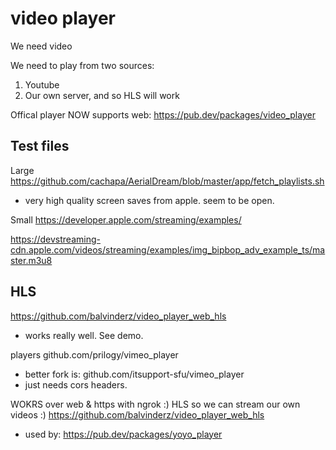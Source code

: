# video player

We need video

We need to play from two sources:

1. Youtube
2. Our own server, and so HLS will work

Offical player NOW supports web: https://pub.dev/packages/video_player


## Test files

Large
https://github.com/cachapa/AerialDream/blob/master/app/fetch_playlists.sh
- very high quality screen saves from apple. seem to be open.

Small
https://developer.apple.com/streaming/examples/

https://devstreaming-cdn.apple.com/videos/streaming/examples/img_bipbop_adv_example_ts/master.m3u8



## HLS

https://github.com/balvinderz/video_player_web_hls

- works really well. See demo.





players
github.com/prilogy/vimeo_player
- better fork is: github.com/itsupport-sfu/vimeo_player
- just needs cors headers. 

WOKRS over web & https with ngrok :)
HLS so we can stream our own videos :)
https://github.com/balvinderz/video_player_web_hls

- used by: https://pub.dev/packages/yoyo_player